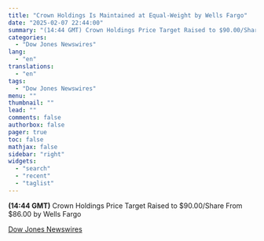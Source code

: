 ```yaml
---
title: "Crown Holdings Is Maintained at Equal-Weight by Wells Fargo"
date: "2025-02-07 22:44:00"
summary: "(14:44 GMT) Crown Holdings Price Target Raised to $90.00/Share From $86.00 by Wells Fargo"
categories:
  - "Dow Jones Newswires"
lang:
  - "en"
translations:
  - "en"
tags:
  - "Dow Jones Newswires"
menu: ""
thumbnail: ""
lead: ""
comments: false
authorbox: false
pager: true
toc: false
mathjax: false
sidebar: "right"
widgets:
  - "search"
  - "recent"
  - "taglist"
---
```


**(14:44 GMT)** Crown Holdings Price Target Raised to $90.00/Share From $86.00 by Wells Fargo

[Dow Jones Newswires](https://www.tradingview.com/news/DJN_DN20250207007106:0/)
